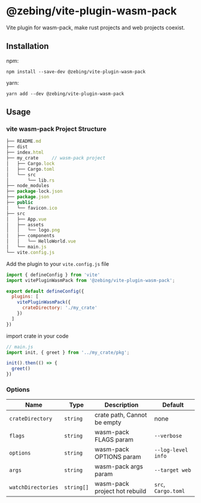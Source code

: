# @zebing/vite-plugin-wasm-pack
Vite plugin for wasm-pack, make rust projects and web projects coexist.

## Installation
npm:
```
npm install --save-dev @zebing/vite-plugin-wasm-pack
```
yarn:
```
yarn add --dev @zebing/vite-plugin-wasm-pack
```

## Usage
### vite wasm-pack Project Structure
```javascript
├── README.md
├── dist
├── index.html
├── my_crate     // wasm-pack project
│   ├── Cargo.lock
│   ├── Cargo.toml
│   └── src
│       └── lib.rs
├── node_modules
├── package-lock.json
├── package.json
├── public
│   └── favicon.ico
├── src
│   ├── App.vue
│   ├── assets
│   │   └── logo.png
│   ├── components
│   │   └── HelloWorld.vue
│   └── main.js
└── vite.config.js
```

Add the plugin to your `vite.config.js` file
```javascript
import { defineConfig } from 'vite'
import vitePluginWasmPack from '@zebing/vite-plugin-wasm-pack';

export default defineConfig({
  plugins: [
    vitePluginWasmPack({
      crateDirectory: './my_crate'
    })
  ]
})
```
import crate in your code
```javascript
// main.js
import init, { greet } from '../my_crate/pkg';

init().then(() => {
  greet()
})
```

### Options

|Name|Type|Description|Default|
|---|---|---|---|
|`crateDirectory`|`string`| crate path, Cannot be empty | none
|`flags`|`string`| wasm-pack FLAGS param |`--verbose`|
|`options`|`string`| wasm-pack OPTIONS param | `--log-level info` |
|`args`|`string`| wasm-pack args param | `--target web` |
|`watchDirectories`|`string[]`| wasm-pack project hot rebuild | `src`, `Cargo.toml` |
